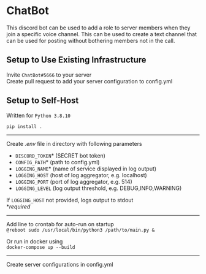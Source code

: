 # ChatBot

This discord bot can be used to add a role to server members when they join a specific voice channel. This can be used to create a text channel that can be used for posting without bothering members not in the call.

## Setup to Use Existing Infrastructure

Invite `ChatBot#5666` to your server \
Create pull request to add your server configuration to config.yml

## Setup to Self-Host

Written for `Python 3.8.10` 

`pip install .`

---
Create *.env* file in directory with following parameters

* `DISCORD_TOKEN`* (SECRET bot token)
* `CONFIG_PATH`* (path to config.yml)
* `LOGGING_NAME`* (name of service displayed in log output)
* `LOGGING_HOST` (host of log aggregator, e.g. localhost)
* `LOGGING_PORT` (port of log aggregator, e.g. 514)
* `LOGGING_LEVEL` (log output threshold, e.g. DEBUG,INFO,WARNING)

If `LOGGING_HOST` not provided, logs output to stdout \
**required*

---
Add line to crontab for auto-run on startup \
```@reboot sudo /usr/local/bin/python3 /path/to/main.py &```

Or run in docker using \
```docker-compose up --build```

---
Create server configurations in config.yml
